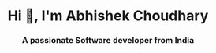



<h1 align="center">Hi 👋, I'm Abhishek Choudhary</h1>
<h3 align="center">A passionate Software developer from India</h3>




